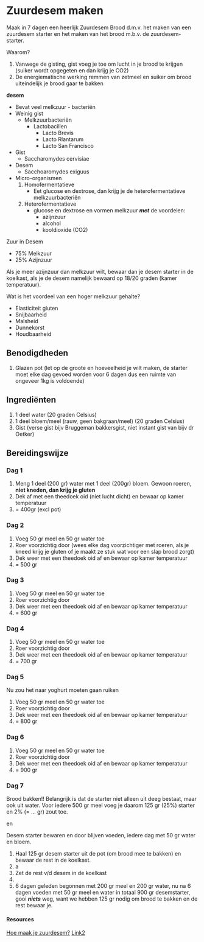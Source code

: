 # Zuurdesem maken

Maak in 7 dagen een heerlijk Zuurdesem Brood d.m.v. het maken van een zuurdesem starter en het maken van het brood m.b.v. de zuurdesem-starter.

Waarom?

1. Vanwege de gisting, gist voeg je toe om lucht in je brood te krijgen (suiker wordt opgegeten en dan krijg je CO2)
2. De energiematische werking remmen van zetmeel en suiker om brood uiteindelijk je brood gaar te bakken

**desem**

- Bevat veel melkzuur - bacteriën
- Weinig gist
  - Melkzuurbacteriën
    - Lactobacillen
      - Lacto Brevis
      - Lacto Rlantarum
      - Lacto San Francisco
- Gist
  - Saccharomydes cervisiae
- Desem
  - Sacchoaromydes exiguus
- Micro-organismen
  1. Homofermentatieve
        - Eet glucose en dextrose, dan krijg je de heterofermentatieve melkzuurbacteriën
  2. Heterofermentatieve
        - glucose en dextrose en vormen melkzuur ***met*** de voordelen:
          - azijnzuur
          - alcohol
          - kooldioxide (CO2)


Zuur in Desem
- 75% Melkzuur
- 25% Azijnzuur

Als je meer azijnzuur dan melkzuur wilt, bewaar dan je desem starter in de koelkast, als je de desem namelijk bewaard op 18/20 graden (kamer temperatuur).

Wat is het voordeel van een hoger melkzuur gehalte?

- Elasticiteit gluten
- Snijbaarheid
- Malsheid
- Dunnekorst
- Houdbaarheid

## Benodigdheden

1. Glazen pot (let op de groote en hoeveelheid je wilt maken, de starter moet elke dag gevoed worden voor 6 dagen dus een ruimte van ongeveer 1kg is voldoende)

## Ingrediënten

1. 1 deel water (20 graden Celsius)
2. 1 deel bloem/meel (rauw, geen bakgraan/meel) (20 graden Celsius)
3. Gist (verse gist bijv Bruggeman bakkersgist, niet instant gist van bijv dr Oetker)


## Bereidingswijze

### Dag 1

1. Meng 1 deel (200 gr) water met 1 deel (200gr) bloem. Gewoon roeren, **niet kneden, dan krijg je gluten**
2. Dek af met een theedoek oid (niet lucht dicht) en bewaar op kamer temperatuur
3. = 400gr (excl pot)

### Dag 2

1. Voeg 50 gr meel en 50 gr water toe
2. Roer voorzichtig door (wees elke dag voorzichtiger met roeren, als je kneed krijg je gluten of je maakt ze stuk wat voor een slap brood zorgt)
3. Dek weer met een theedoek oid af en bewaar op kamer temperatuur
4. = 500 gr

### Dag 3

1. Voeg 50 gr meel en 50 gr water toe
2. Roer voorzichtig door
3. Dek weer met een theedoek oid af en bewaar op kamer temperatuur
4. = 600 gr

### Dag 4

1. Voeg 50 gr meel en 50 gr water toe
2. Roer voorzichtig door
3. Dek weer met een theedoek oid af en bewaar op kamer temperatuur
4. = 700 gr

### Dag 5

Nu zou het naar yoghurt moeten gaan ruiken

1. Voeg 50 gr meel en 50 gr water toe
2. Roer voorzichtig door
3. Dek weer met een theedoek oid af en bewaar op kamer temperatuur
4. = 800 gr

### Dag 6

1. Voeg 50 gr meel en 50 gr water toe
2. Roer voorzichtig door
3. Dek weer met een theedoek oid af en bewaar op kamer temperatuur
4. = 900 gr

### Dag 7

Brood bakken!!
Belangrijk is dat de starter niet alleen uit deeg bestaat, maar ook uit water. Voor iedere 500 gr meel voeg je daarom 125 gr (25%) starter en 2% (= ... gr) zout toe.

en

Desem starter bewaren en door blijven voeden, iedere dag met 50 gr water en bloem.

1. Haal 125 gr desem starter uit de pot (om brood mee te bakken) en bewaar de rest in de koelkast.
2. a
3. Zet de rest v/d desem in de koelkast
4. 
5. 6 dagen geleden begonnen met 200 gr meel en 200 gr water, nu na 6 dagen voeden met 50 gr meel en water in totaal 900 gr desemstarter, gooi ***niets*** weg, want we hebben 125 gr nodig om brood te bakken en de rest bewaar je.


#### Resources

[Hoe maak je zuurdesem?](https://youtu.be/6VH7GXmFZJU)
[Link2]()